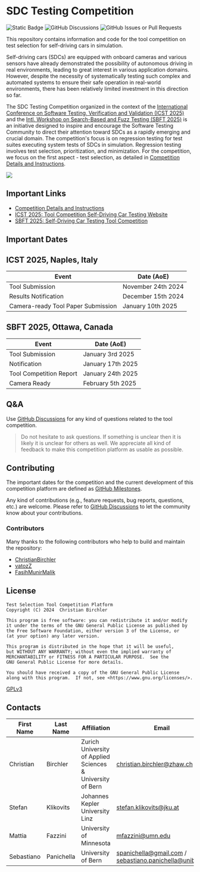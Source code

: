 # SDC Testing Competition
![Static Badge](https://img.shields.io/badge/Python-3.11-blue)
![GitHub Discussions](https://img.shields.io/github/discussions/christianbirchler-org/sdc-testing-competition)
![GitHub Issues or Pull Requests](https://img.shields.io/github/issues/christianbirchler-org/sdc-testing-competition)

This repository contains information and code for the tool competition on test selection for self-driving cars in simulation.

Self-driving cars (SDCs) are equipped with onboard cameras and various sensors have already demonstrated the possibility of autonomous driving in real environments, leading to great interest in various application domains.
However, despite the necessity of systematically testing such complex and automated systems to ensure their safe operation in real-world environments, there has been relatively limited investment in this direction so far.

The SDC Testing Competition organized in the context of the [International Conference on Software Testing, Verification and Validation (ICST 2025)](https://conf.researchr.org/home/icst-2025) and the [Intl. Workshop on Search-Based and Fuzz Testing (SBFT 2025)](https://sbft25.github.io/tools/) is an initiative designed to inspire and encourage the Software Testing Community to direct their attention toward SDCs as a rapidly emerging and crucial domain.
The competition's focus is on regression testing for test suites executing system tests of SDCs in simulation.
Regression testing involves test selection, prioritization, and minimization.
For the competition, we focus on the first aspect - test selection, as detailed in [Competition Details and Instructions](./COMPETITION.md).

![](example.png)

## Important Links
- [Competition Details and Instructions](./COMPETITION.md)
- [ICST 2025: Tool Competition Self-Driving Car Testing Website](https://conf.researchr.org/track/icst-2025/icst-2025-tool-competition--self-driving-car-testing)
- [SBFT 2025: Self-Driving Car Testing Tool Competition](https://sbft25.github.io/tools/)

## Important Dates
## ICST 2025, Naples, Italy

| **Event**                          | **Date (AoE)**     |
|------------------------------------|--------------------|
| Tool Submission                    | November 24th 2024 |
| Results Notification               | December 15th 2024 |
| Camera-ready Tool Paper Submission | January 10th 2025  |

## SBFT 2025, Ottawa, Canada
| **Event**               | **Date (AoE)**    |
|-------------------------|-------------------|
| Tool Submission         | January 3rd 2025  |
| Notification            | January 17th 2025 |
| Tool Competition Report | January 24th 2025 |
| Camera Ready            | February 5th 2025 |

## Q&A
Use [GitHub Discussions](https://github.com/christianbirchler-org/sdc-testing-competition/discussions) for any kind of questions related to the tool competition.

> Do not hesitate to ask questions.
> If something is unclear then it is likely it is unclear for others as well.
> We appreciate all kind of feedback to make this competition platform as usable as possible.


## Contributing
The important dates for the competition and the current development of this competition platform are defined as [GitHub Milestones](https://github.com/christianbirchler-org/sdc-testing-competition/milestones).

Any kind of contributions (e.g., feature requests, bug reports, questions, etc.) are welcome.
Please refer to [GitHub Discussions](https://github.com/christianbirchler-org/sdc-testing-competition/discussions) to let the community know about your contributions.

### Contributors
Many thanks to the following contributors who help to build and maintain the repository:
- [ChristianBirchler](https://github.com/ChristianBirchler)
- [vatozZ](https://github.com/vatozZ)
- [FasihMunirMalik](https://github.com/FasihMunirMalik)

## License
```{text}
Test Selection Tool Competition Platform
Copyright (C) 2024  Christian Birchler

This program is free software: you can redistribute it and/or modify
it under the terms of the GNU General Public License as published by
the Free Software Foundation, either version 3 of the License, or
(at your option) any later version.

This program is distributed in the hope that it will be useful,
but WITHOUT ANY WARRANTY; without even the implied warranty of
MERCHANTABILITY or FITNESS FOR A PARTICULAR PURPOSE.  See the
GNU General Public License for more details.

You should have received a copy of the GNU General Public License
along with this program.  If not, see <https://www.gnu.org/licenses/>.
```
[GPLv3](LICENSE)

## Contacts
| **First Name** | **Last Name** | **Affiliation**                                            | **Email**                                              |
|----------------|---------------|------------------------------------------------------------|--------------------------------------------------------|
| Christian      | Birchler      | Zurich University of Applied Sciences & University of Bern | christian.birchler@zhaw.ch                             |
| Stefan         | Klikovits     | Johannes Kepler University Linz                            | stefan.klikovits@jku.at                                |
| Mattia         | Fazzini       | University of Minnesota                                    | mfazzini@umn.edu                                       |
| Sebastiano     | Panichella    | University of Bern                                         | spanichella@gmail.com / sebastiano.panichella@unibe.ch |
